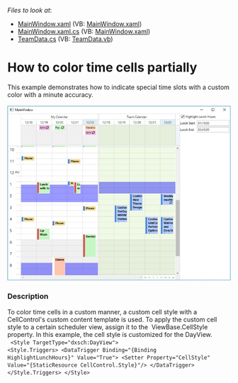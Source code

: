 <!-- default file list -->
*Files to look at*:

* [MainWindow.xaml](./CS/SchedulerCellTemplate/MainWindow.xaml) (VB: [MainWindow.xaml](./VB/SchedulerCellTemplate/MainWindow.xaml))
* [MainWindow.xaml.cs](./CS/SchedulerCellTemplate/MainWindow.xaml.cs) (VB: [MainWindow.xaml](./VB/SchedulerCellTemplate/MainWindow.xaml))
* [TeamData.cs](./CS/SchedulerCellTemplate/TeamData.cs) (VB: [TeamData.vb](./VB/SchedulerCellTemplate/TeamData.vb))
<!-- default file list end -->
# How to color time cells partially


This example demonstrates how to indicate special time slots with a custom color with a minute accuracy.<br><br><img src="https://raw.githubusercontent.com/DevExpress-Examples/how-to-color-time-cells-partially-t590114/17.2.3+/media/f1fbb0a1-dcae-4756-8b80-da96524b9ca6.png">


<h3>Description</h3>

To color time cells in a custom manner, a custom cell style with a CellControl's custom content template is used.&nbsp;To apply the custom cell style to a certain scheduler view, assign it to&nbsp;the &nbsp;ViewBase.CellStyle property. In this example, the cell style is customized for the DayView.<br>
<code lang="xaml">  &lt;Style TargetType="dxsch:DayView"&gt;
            &lt;Style.Triggers&gt;
                &lt;DataTrigger Binding="{Binding HighlightLunchHours}" Value="True"&gt;
                    &lt;Setter Property="CellStyle" Value="{StaticResource CellControl.Style}"/&gt;
                &lt;/DataTrigger&gt;
            &lt;/Style.Triggers&gt;
  &lt;/Style&gt;</code>

<br/>


